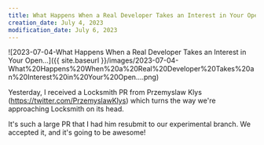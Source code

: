 ```yaml
---
title: What Happens When a Real Developer Takes an Interest in Your Open…
creation_date: July 4, 2023
modification_date: July 6, 2023
---
```

![2023-07-04-What Happens When a Real Developer Takes an Interest in Your Open…]({{ site.baseurl }}/images/2023-07-04-What%20Happens%20When%20a%20Real%20Developer%20Takes%20an%20Interest%20in%20Your%20Open….png)

Yesterday, I received a Locksmith PR from Przemyslaw Klys (https://twitter.com/PrzemyslawKlys) which turns the way we're approaching Locksmith on its head.

It's such a large PR that I had him resubmit to our experimental branch. We accepted it, and it's going to be awesome!
